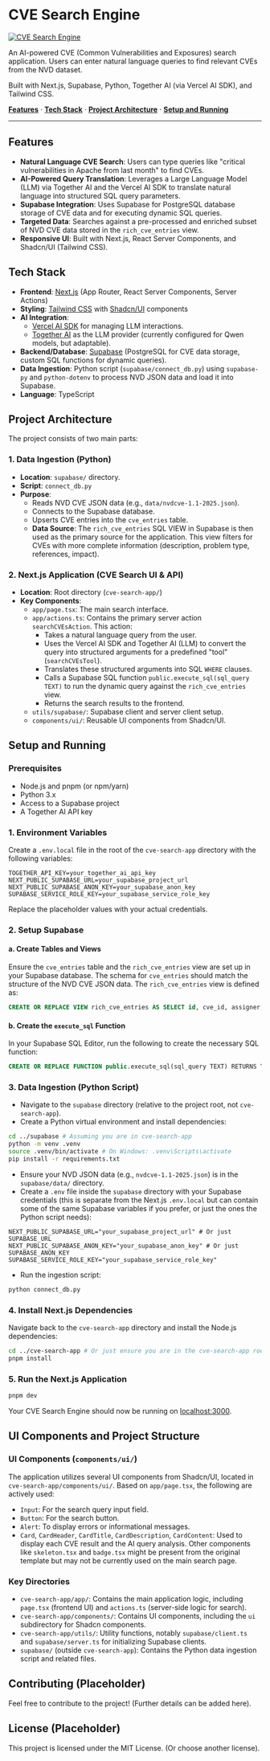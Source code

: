 # CVE Search Engine

[![CVE Search Engine](cve-search-app/public/placeholder-icon.png)](https://github.com/YOUR_USERNAME/cve-search-app)

An AI-powered CVE (Common Vulnerabilities and Exposures) search application. Users can enter natural language queries to find relevant CVEs from the NVD dataset.

Built with Next.js, Supabase, Python, Together AI (via Vercel AI SDK), and Tailwind CSS.

[**Features**](#features) · [**Tech Stack**](#tech-stack) · [**Project Architecture**](#project-architecture) · [**Setup and Running**](#setup-and-running)

---
## Features
- **Natural Language CVE Search**: Users can type queries like "critical vulnerabilities in Apache from last month" to find CVEs.
- **AI-Powered Query Translation**: Leverages a Large Language Model (LLM) via Together AI and the Vercel AI SDK to translate natural language into structured SQL query parameters.
- **Supabase Integration**: Uses Supabase for PostgreSQL database storage of CVE data and for executing dynamic SQL queries.
- **Targeted Data**: Searches against a pre-processed and enriched subset of NVD CVE data stored in the `rich_cve_entries` view.
- **Responsive UI**: Built with Next.js, React Server Components, and Shadcn/UI (Tailwind CSS).

## Tech Stack
- **Frontend**: [Next.js](https://nextjs.org) (App Router, React Server Components, Server Actions)
- **Styling**: [Tailwind CSS](https://tailwindcss.com) with [Shadcn/UI](https://ui.shadcn.com) components
- **AI Integration**:
  - [Vercel AI SDK](https://sdk.vercel.ai/docs) for managing LLM interactions.
  - [Together AI](https://www.together.ai/) as the LLM provider (currently configured for Qwen models, but adaptable).
- **Backend/Database**: [Supabase](https://supabase.io) (PostgreSQL for CVE data storage, custom SQL functions for dynamic queries).
- **Data Ingestion**: Python script (`supabase/connect_db.py`) using `supabase-py` and `python-dotenv` to process NVD JSON data and load it into Supabase.
- **Language**: TypeScript

## Project Architecture
The project consists of two main parts:

### 1. Data Ingestion (Python)
- **Location**: `supabase/` directory.
- **Script**: `connect_db.py`
- **Purpose**:
  - Reads NVD CVE JSON data (e.g., `data/nvdcve-1.1-2025.json`).
  - Connects to the Supabase database.
  - Upserts CVE entries into the `cve_entries` table.
  - **Data Source**: The `rich_cve_entries` SQL VIEW in Supabase is then used as the primary source for the application. This view filters for CVEs with more complete information (description, problem type, references, impact).

### 2. Next.js Application (CVE Search UI & API)
- **Location**: Root directory (`cve-search-app/`)
- **Key Components**:
  - `app/page.tsx`: The main search interface.
  - `app/actions.ts`: Contains the primary server action `searchCVEsAction`. This action:
    - Takes a natural language query from the user.
    - Uses the Vercel AI SDK and Together AI (LLM) to convert the query into structured arguments for a predefined "tool" (`searchCVEsTool`).
    - Translates these structured arguments into SQL `WHERE` clauses.
    - Calls a Supabase SQL function `public.execute_sql(sql_query TEXT)` to run the dynamic query against the `rich_cve_entries` view.
    - Returns the search results to the frontend.
  - `utils/supabase/`: Supabase client and server client setup.
  - `components/ui/`: Reusable UI components from Shadcn/UI.

## Setup and Running

### Prerequisites
- Node.js and pnpm (or npm/yarn)
- Python 3.x
- Access to a Supabase project
- A Together AI API key

### 1. Environment Variables
Create a `.env.local` file in the root of the `cve-search-app` directory with the following variables:
```env
TOGETHER_API_KEY=your_together_ai_api_key
NEXT_PUBLIC_SUPABASE_URL=your_supabase_project_url
NEXT_PUBLIC_SUPABASE_ANON_KEY=your_supabase_anon_key
SUPABASE_SERVICE_ROLE_KEY=your_supabase_service_role_key
```
Replace the placeholder values with your actual credentials.

### 2. Setup Supabase
#### a. Create Tables and Views
Ensure the `cve_entries` table and the `rich_cve_entries` view are set up in your Supabase database. The schema for `cve_entries` should match the structure of the NVD CVE JSON data. The `rich_cve_entries` view is defined as:
```sql
CREATE OR REPLACE VIEW rich_cve_entries AS SELECT id, cve_id, assigner, problem_type_data, references_data, description_text, description_data_full, configurations_data, impact_data, published_date, last_modified_date, raw_cve_item, created_at, updated_at FROM cve_entries WHERE (problem_type_data IS NOT NULL AND problem_type_data -> 0 -> 'description' -> 0 IS NOT NULL) AND (description_text IS NOT NULL AND description_text != '') AND (references_data IS NOT NULL AND references_data -> 0 IS NOT NULL) AND (impact_data IS NOT NULL AND impact_data::text != '{}');
```
#### b. Create the `execute_sql` Function
In your Supabase SQL Editor, run the following to create the necessary SQL function:
```sql
CREATE OR REPLACE FUNCTION public.execute_sql(sql_query TEXT) RETURNS TABLE ( cve_id TEXT, description_text TEXT, published_date TIMESTAMPTZ, last_modified_date TIMESTAMPTZ, assigner TEXT, impact_data JSONB, references_data JSONB, problem_type_data JSONB ) LANGUAGE plpgsql AS $$ BEGIN RETURN QUERY EXECUTE sql_query; END; $$;
```

### 3. Data Ingestion (Python Script)
- Navigate to the `supabase` directory (relative to the project root, not `cve-search-app`).
- Create a Python virtual environment and install dependencies:
```bash
cd ../supabase # Assuming you are in cve-search-app
python -m venv .venv
source .venv/bin/activate # On Windows: .venv\Scripts\activate
pip install -r requirements.txt
```
- Ensure your NVD JSON data (e.g., `nvdcve-1.1-2025.json`) is in the `supabase/data/` directory.
- Create a `.env` file inside the `supabase` directory with your Supabase credentials (this is separate from the Next.js `.env.local` but can contain some of the same Supabase variables if you prefer, or just the ones the Python script needs):
```env
NEXT_PUBLIC_SUPABASE_URL="your_supabase_project_url" # Or just SUPABASE_URL
NEXT_PUBLIC_SUPABASE_ANON_KEY="your_supabase_anon_key" # Or just SUPABASE_ANON_KEY
SUPABASE_SERVICE_ROLE_KEY="your_supabase_service_role_key"
```
- Run the ingestion script:
```bash
python connect_db.py
```

### 4. Install Next.js Dependencies
Navigate back to the `cve-search-app` directory and install the Node.js dependencies:
```bash
cd ../cve-search-app # Or just ensure you are in the cve-search-app root
pnpm install
```

### 5. Run the Next.js Application
```bash
pnpm dev
```
Your CVE Search Engine should now be running on [localhost:3000](http://localhost:3000/).

## UI Components and Project Structure

### UI Components (`components/ui/`)
The application utilizes several UI components from Shadcn/UI, located in `cve-search-app/components/ui/`. Based on `app/page.tsx`, the following are actively used:
- `Input`: For the search query input field.
- `Button`: For the search button.
- `Alert`: To display errors or informational messages.
- `Card`, `CardHeader`, `CardTitle`, `CardDescription`, `CardContent`: Used to display each CVE result and the AI query analysis. Other components like `skeleton.tsx` and `badge.tsx` might be present from the original template but may not be currently used on the main search page.

### Key Directories
- `cve-search-app/app/`: Contains the main application logic, including `page.tsx` (frontend UI) and `actions.ts` (server-side logic for search).
- `cve-search-app/components/`: Contains UI components, including the `ui` subdirectory for Shadcn components.
- `cve-search-app/utils/`: Utility functions, notably `supabase/client.ts` and `supabase/server.ts` for initializing Supabase clients.
- `supabase/` (outside `cve-search-app`): Contains the Python data ingestion script and related files.

## Contributing (Placeholder)
Feel free to contribute to the project! (Further details can be added here).

## License (Placeholder)
This project is licensed under the MIT License. (Or choose another license). 



